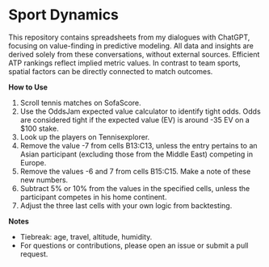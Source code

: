 # Sport Dynamics
This repository contains spreadsheets from my dialogues with ChatGPT, focusing on value-finding in predictive modeling. All data and insights are derived solely from these conversations, without external sources. Efficient ATP rankings reflect implied metric values. In contrast to team sports, spatial factors can be directly connected to match outcomes. 

**How to Use**
1. Scroll tennis matches on SofaScore.
2. Use the OddsJam expected value calculator to identify tight odds. Odds are considered tight if the expected value (EV) is around -35 EV on a $100 stake.
3. Look up the players on Tennisexplorer.
4. Remove the value -7 from cells B13:C13, unless the entry pertains to an Asian participant (excluding those from the Middle East) competing in Europe.
5. Remove the values -6 and 7 from cells B15:C15. Make a note of these new numbers.
6. Subtract 5% or 10% from the values in the specified cells, unless the participant competes in his home continent.
7. Adjust the three last cells with your own logic from backtesting. 


**Notes** 
* Tiebreak: age, travel, altitude, humidity.
* For questions or contributions, please open an issue or submit a pull request.


